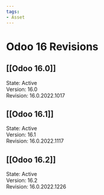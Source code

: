 ```yaml
---
tags:
- Asset
---
```

# Odoo 16 Revisions

## [[Odoo 16.0]]

State: Active\
Version: 16.0\
Revision: 16.0.2022.1017

## [[Odoo 16.1]]

State: Active\
Version: 16.1\
Revision: 16.0.2022.1117

## [[Odoo 16.2]]

State: Active\
Version: 16.2\
Revision: 16.0.2022.1226